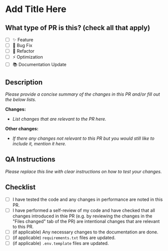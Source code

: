 <!--
Adapted from https://github.com/forem/forem/blob/main/.github/PULL_REQUEST_TEMPLATE.md
-->

# **Add Title Here**

## What type of PR is this? (check all that apply)

- [ ] ✨ Feature
- [ ] 🐛 Bug Fix
- [ ] 🔄 Refactor
- [ ] ⚡ Optimization
- [ ] 📚 Documentation Update

## Description

_Please provide a concise summary of the changes in this PR and/or fill out the below lists._

**Changes:**

- _List changes that are relevant to the PR here._

**Other changes:**

- _If there any changes not relevant to this PR but you would still like to include it, mention it here._

## QA Instructions

_Please replace this line with clear instructions on how to test your changes._

## Checklist

- [ ] I have tested the code and any changes in performance are noted in this PR.
- [ ] I have performed a self-review of my code and have checked that all changes introduced in thie PR (e.g. by reviewing the changes in the "Files changed" tab of the PR) are intentional changes that are relevant to this PR.
- [ ] (if applicable) Any necessary changes to the documentation are done.
- [ ] (if applicable) `requirements.txt` files are updated.
- [ ] (if applicable) `.env.template` files are updated.
